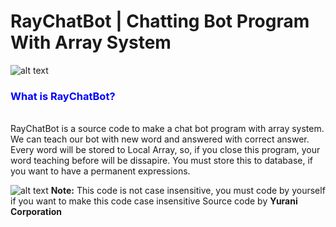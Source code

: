 # RayChatBot | Chatting Bot Program With Array System
![alt text](http://image.prntscr.com/image/9f7c4a7289a047b2817ef72dd84cbb45.png "Tumbnails Code")

<h3><b><font color="blue">What is RayChatBot?</font></h3></b>
<br>
RayChatBot is a source code to make a chat bot program with array system. We can teach our bot with new word and answered with correct answer.
Every word will be stored to Local Array, so, if you close this program, your word teaching before will be dissapire. You must store this to database, if you want to have a permanent expressions.

![alt text](http://image.prntscr.com/image/6a623c9e148d4512abb3933aa7ee3a40.jpg "Image Program")
<b>Note:</b> This code is not case insensitive, you must code by yourself if you want to make this code case insensitive
Source code by <b>Yurani Corporation</b>
